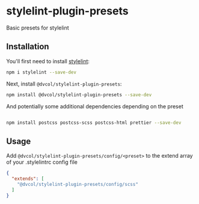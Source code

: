 # stylelint-plugin-presets

Basic presets for stylelint

## Installation

You'll first need to install [stylelint](https://stylelint.io/):

```sh
npm i stylelint --save-dev
```

Next, install `@dvcol/stylelint-plugin-presets`:

```sh
npm install @dvcol/stylelint-plugin-presets --save-dev
```

And potentially some additional dependencies depending on the preset

```sh

npm install postcss postcss-scss postcss-html prettier --save-dev
```

## Usage

Add `@dvcol/stylelint-plugin-presets/config/<preset>` to the extend array of your .stylelintrc config file

```json
{
  "extends": [
    "@dvcol/stylelint-plugin-presets/config/scss"
  ]
}
```
